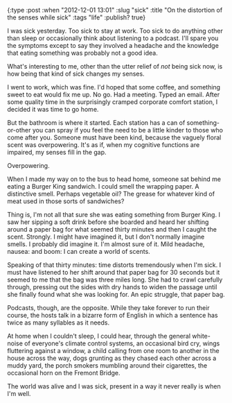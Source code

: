 {:type :post
 :when "2012-12-01 13:01"
 :slug "sick"
 :title "On the distortion of the senses while sick"
 :tags "life"
 :publish? true}

I was sick yesterday. Too sick to stay at work. Too sick to do
anything other than sleep or occasionally think about listening to a
podcast. I'll spare you the symptoms except to say they involved a
headache and the knowledge that eating something was probably not a
good idea.

What's interesting to me, other than the utter relief of _not_ being
sick now, is how being that kind of sick changes my senses.

I went to work, which was fine. I'd hoped that some coffee, and
something sweet to eat would fix me up. No go. Had a meeting. Typed an
email. After some quality time in the surprisingly cramped corporate
comfort station, I decided it was time to go home.

But the bathroom is where it started. Each station has a can of
something-or-other you can spray if you feel the need to be a little
kinder to those who come after you. Someone must have been kind,
because the vaguely floral scent was overpowering. It's as if, when my
cognitive functions are impaired, my senses fill in the gap.

Overpowering.

When I made my way on to the bus to head home, someone sat behind me
eating a Burger King sandwich. I could smell the wrapping paper. A
distinctive smell. Perhaps vegetable oil? The grease for whatever kind
of meat used in those sorts of sandwiches?

Thing is, I'm not all that sure she was eating something from Burger
King. I saw her sipping a soft drink before she boarded and heard her
shifting around a paper bag for what seemed thirty minutes and then I
caught the scent. Strongly. I might have imagined it, but I don't
normally imagine smells. I probably did imagine it. I'm almost sure of
it. Mild headache, nausea: and boom: I can create a world of scents.

Speaking of that thirty minutes: time distorts tremendously when I'm
sick. I must have listened to her shift around that paper bag for 30
seconds but it seemed to me that the bag was three miles long. She had
to crawl carefully through, pressing out the sides with dry hands to
widen the passage until she finally found what she was looking for. An
epic struggle, that paper bag.

Podcasts, though, are the opposite. While they take forever to run
their course, the hosts talk in a bizarre form of English in which a
sentence has twice as many syllables as it needs.

At home when I couldn't sleep, I could hear, through the general
white-noise of everyone's climate control systems, an occasional bird
cry, wings fluttering against a window, a child calling from one room
to another in the house across the way, dogs grunting as they chased
each other across a muddy yard, the porch smokers mumbling around
their cigarettes, the occasional horn on the Fremont Bridge.

The world was alive and I was sick, present in a way it never really
is when I'm well.
